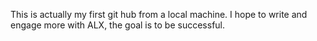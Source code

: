 This is actually my first git hub from a local machine. 
I hope to write and engage more with ALX, the goal is to be successful.
